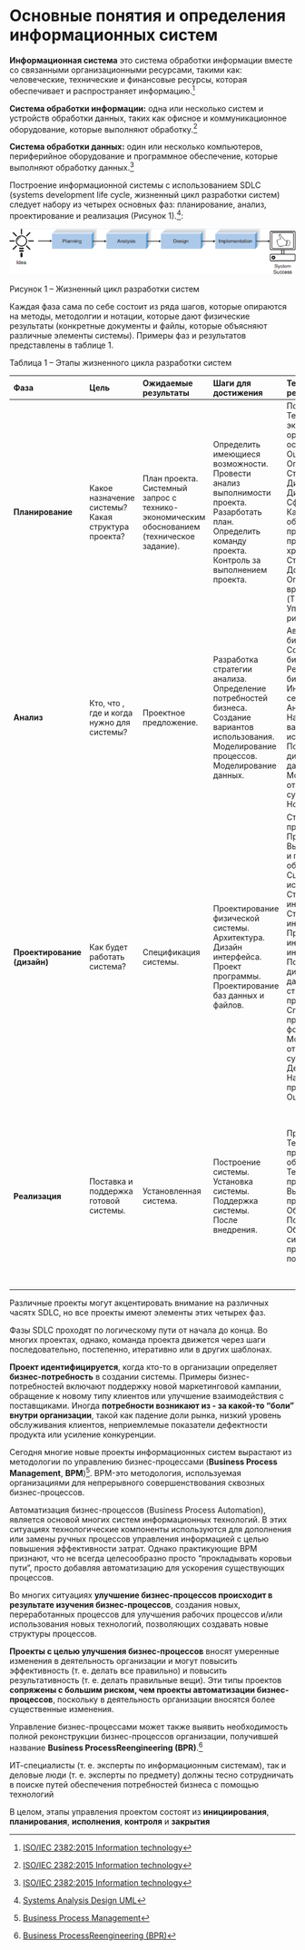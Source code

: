 # Основные понятия и определения информационных систем
**Информационная система** это система обработки информации вместе со
связанными организационными ресурсами, такими как: человеческие,
технические и финансовые ресурсы, которая обеспечивает и распространяет
информацию.[^1]

**Система обработки информации:** одна или несколько систем и устройств
обработки данных, таких как офисное и коммуникационное оборудование,
которые выполняют обработку.[^1] 

**Система обработки данных:** один или несколько компьютеров,
периферийное оборудование и программное обеспечение, которые выполняют
обработку данных.[^1]

Построение информационной системы с использованием SDLC (systems
development life cycle, жизненный цикл разработки систем) следует набору
из четырех основных фаз: планирование, анализ, проектирование и
реализация (Рисунок 1).[^2]:

![Рисунок 1](img/img1.png) 

<p id="text-center">Рисунок 1 – Жизненный цикл разработки систем </p>

Каждая фаза сама по себе состоит из ряда шагов, которые опираются на
методы, методолгии и нотации, которые дают физические результаты
(конкретные документы и файлы, которые объясняют различные элементы
системы). Примеры фаз и результатов представлены в таблице 1.

Таблица 1 – Этапы жизненного цикла разработки систем
<div class="small_table">

| **Фаза**                    | **Цель**                                           | **Ожидаемые результаты**                                                                   | **Шаги для достижения**                                                                                                                                                | **Техническое решение**                                                                                                                                                                                                                                                                                                                                                                                                         | Результат                                                                                                                                                                                                                                                  |
|:----------------------------|:---------------------------------------------------|:-------------------------------------------------------------------------------------------|:-----------------------------------------------------------------------------------------------------------------------------------------------------------------------|:--------------------------------------------------------------------------------------------------------------------------------------------------------------------------------------------------------------------------------------------------------------------------------------------------------------------------------------------------------------------------------------------------------------------------------|:-----------------------------------------------------------------------------------------------------------------------------------------------------------------------------------------------------------------------------------------------------------|
| **Планирование**            | Какое назначение системы? Какая структура проекта? | План проекта. Системный запрос с технико-экономическим обоснованием (техническое задание). | Определить имеющиеся возможности.</br>Провести анализ выполнимости проекта.</br>Разарботать план.</br>Определить команду проекта.</br>Контроль за выполнением проекта. | Понимание проекта. Техническая, экономическая, организационная  осуществимость. Оценка времени. Определение задач. Структура работ. Диаграмма PERT. Диаграмма Ганта. Сферы управления. Кадровое обеспечение проекта. Устав проекта. CASE хранилище. Стандарты. Докумнетация. Ограничения по времени (Timeboxing). Управление рисками.                                                                                           | Функциональные требования.<br>Технико-экономическое обоснование.<br>План работы.<br>Штатное расписание.<br> Список стандартов.<br>Оценка рисков.                                                                                                           |
| **Анализ**                  | Кто, что , где и когда нужно для системы?          | Проектное предложение.                                                                     | Разработка стратегии анализа.</br>Определение потребностей бизнеса.<br>Создание вариантов использования.<br>Моделирование процессов.<br>Моделирование данных.          | Автоматизация бизнес-процессов. Совершенствование бизнес-процессов. Реинжиниринг бизнес-процессов. Интервью. JAD сессия. Опросник. Анализ документов. Наблюдение. Анализ вариантов использования. Построение диаграмм потоков данных. Моделирование отношений сущностей. Нормализация                                                                                                                                           | Определение требований.<br>Варианты использования.<br>Модели процессов.<br>Модель данных.                                                                                                                                                                  |
| **Проектирование (дизайн)** | Как будет работать система?                        | Спецификация системы.                                                                      | Проектирование физической системы.</br>Архитектура.</br>Дизайн интерфейса.</br>Проект программы.</br>Проектирование баз данных и файлов.                               | Стратегия проектирования. Проект архитектуры. Выбор оборудования и программного обеспечения. Сценарий использования. Структура интерфейса. Стандартизация интерфейса. Прототип интерфейса. Оценка интерфейса. Построение диаграмм потоков данных. Диаграмма структуры программы. Спецификация программы. Выбор формата данных. Моделирование отношений сущностей. Денормализация. Настройка производительности. Оценка размера. | Альтернативная матрица.<br>Спецификация системы.<br>Отчет об архитектуре<br>Спецификация оборудования и программного обеспечения.<br>Дизайн интерфейса.<br>Модель физического процесса.<br>Спецификация базы данных и файлов.<br>Физическая модель данных. |
| **Реализация**              | Поставка и поддержка готовой системы.              | Установленная система.                                                                     | Построение системы.</br>Установка системы.</br>Поддержка системы.</br>После внедрения.                                                                                 | Программирование. Тестирование программного обеспечения. Тестирование производительности. Выбор стратегии преобразования. Обучение. Поддержка. Обслуживание системы. Оценка проекта. Ревизия после внедрения.                                                                                                                                                                                                                   | План тестирования.<br>Программы.<br>Документация.<br>План миграции.<br>План преобразования.<br>Бизнес-план на случай непредвиденных обстоятельств.<br>План обучения.<br>План поддержки.<br>Запросы на изменение.<br>Отчет о ревизии после внедрения.       |


</div>

Различные проекты могут акцентировать внимание на различных часятх
SDLC, но все проекты имеют элементы этих четырех фаз.

Фазы SDLC проходят по логическому пути от начала до конца. Во многих
проектах, однако, команда проекта движется через шаги последовательно,
постепенно, итеративно или в других шаблонах.

**Проект идентифицируется**, когда кто-то в организации определяет
**бизнес-потребность** в создании системы. Примеры бизнес-потребностей
включают поддержку новой маркетинговой кампании, обращение к новому типу
клиентов или улучшение взаимодействия с поставщиками. Иногда **потребности
возникают из - за какой-то “боли” внутри организации**, такой как падение
доли рынка, низкий уровень обслуживания клиентов, неприемлемые
показатели дефектности продукта или усиление конкуренции.

Сегодня многие новые проекты информационных систем вырастают из
методологии по управлению бизнес-процессами (**Business Process Management**, **BPM**)[^3]. BPM-это методология,
используемая организациями для непрерывного совершенствования сквозных
бизнес-процессов.

Автоматизация бизнес-процессов (Business Process Automation), является
основой многих систем информационных технологий. В этих ситуациях
технологические компоненты используются для дополнения или замены ручных
процессов управления информацией с целью повышения эффективности затрат.
Однако практикующие BPM признают, что не всегда целесообразно просто
“прокладывать коровьи пути”, просто добавляя автоматизацию для ускорения
существующих процессов.

Во многих ситуациях **улучшение бизнес-процессов происходит в результате
изучения бизнес-процессов**, создания новых, переработанных процессов для
улучшения рабочих процессов и/или использования новых технологий,
позволяющих создавать новые структуры процессов.

**Проекты с целью улучшения бизнес-процессов** вносят умеренные изменения в
деятельность организации и могут повысить эффективность (т. е. делать
все правильно) и повысить результативность (т. е. делать правильные
вещи). Эти типы проектов **сопряжены с большим риском, чем проекты
автоматизации бизнес-процессов**, поскольку в деятельность организации
вносятся более существенные изменения.

Управление бизнес-процессами может также выявить необходимость полной
реконструкции бизнес-процессов организации, получившей название **Business
ProcessReengineering (BPR)**.[^4]

ИТ-специалисты (т. е. эксперты по информационным системам), так и
деловые люди (т. е. эксперты по предмету) должны тесно сотрудничать в
поиске путей обеспечения потребностей бизнеса с помощью технологий

В целом, этапы управления проектом состоят из **инициирования**, **планирования**,
**исполнения**, **контроля** и **закрытия**



[^1]:
    <a href ="https://www.iso.org/obp/ui/#iso:std:iso-iec:2382:ed-1:v1:en" >ISO/IEC 2382:2015 Information technology</a>
[^2]: [Systems Analysis Design UML](http://www.saigontech.edu.vn/faculty/huynq/SAD/Systems_Analysis_Design_UML_5th%20ed.pdf)
[^3]: [Business Process Management](https://bpm.com/what-is-bpm)
[^4]: [Business ProcessReengineering (BPR)](https://www.gao.gov/assets/80/76302.pdf)
